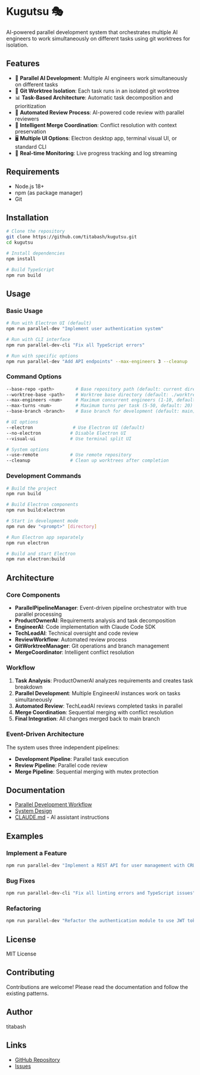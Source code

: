 # Kugutsu 🎭

AI-powered parallel development system that orchestrates multiple AI engineers to work simultaneously on different tasks using git worktrees for isolation.

## Features

- 🤖 **Parallel AI Development**: Multiple AI engineers work simultaneously on different tasks
- 🌳 **Git Worktree Isolation**: Each task runs in an isolated git worktree
- 📊 **Task-Based Architecture**: Automatic task decomposition and prioritization
- 🔄 **Automated Review Process**: AI-powered code review with parallel reviewers
- 🔧 **Intelligent Merge Coordination**: Conflict resolution with context preservation
- 🖥️ **Multiple UI Options**: Electron desktop app, terminal visual UI, or standard CLI
- 📡 **Real-time Monitoring**: Live progress tracking and log streaming

## Requirements

- Node.js 18+ 
- npm (as package manager)
- Git

## Installation

```bash
# Clone the repository
git clone https://github.com/titabash/kugutsu.git
cd kugutsu

# Install dependencies
npm install

# Build TypeScript
npm run build
```

## Usage

### Basic Usage

```bash
# Run with Electron UI (default)
npm run parallel-dev "Implement user authentication system"

# Run with CLI interface
npm run parallel-dev-cli "Fix all TypeScript errors"

# Run with specific options
npm run parallel-dev "Add API endpoints" --max-engineers 3 --cleanup
```

### Command Options

```bash
--base-repo <path>        # Base repository path (default: current directory)
--worktree-base <path>    # Worktree base directory (default: ./worktrees)
--max-engineers <num>     # Maximum concurrent engineers (1-10, default: 3)
--max-turns <num>         # Maximum turns per task (5-50, default: 20)
--base-branch <branch>    # Base branch for development (default: main)

# UI options
--electron               # Use Electron UI (default)
--no-electron           # Disable Electron UI
--visual-ui             # Use terminal split UI

# System options
--use-remote            # Use remote repository
--cleanup               # Clean up worktrees after completion
```

### Development Commands

```bash
# Build the project
npm run build

# Build Electron components
npm run build:electron

# Start in development mode
npm run dev "<prompt>" [directory]

# Run Electron app separately
npm run electron

# Build and start Electron
npm run electron:build
```

## Architecture

### Core Components

- **ParallelPipelineManager**: Event-driven pipeline orchestrator with true parallel processing
- **ProductOwnerAI**: Requirements analysis and task decomposition
- **EngineerAI**: Code implementation with Claude Code SDK
- **TechLeadAI**: Technical oversight and code review
- **ReviewWorkflow**: Automated review process
- **GitWorktreeManager**: Git operations and branch management
- **MergeCoordinator**: Intelligent conflict resolution

### Workflow

1. **Task Analysis**: ProductOwnerAI analyzes requirements and creates task breakdown
2. **Parallel Development**: Multiple EngineerAI instances work on tasks simultaneously
3. **Automated Review**: TechLeadAI reviews completed tasks in parallel
4. **Merge Coordination**: Sequential merging with conflict resolution
5. **Final Integration**: All changes merged back to main branch

### Event-Driven Architecture

The system uses three independent pipelines:
- **Development Pipeline**: Parallel task execution
- **Review Pipeline**: Parallel code review
- **Merge Pipeline**: Sequential merging with mutex protection

## Documentation

- [Parallel Development Workflow](docs/parallel-development-workflow.md)
- [System Design](docs/AI_PARALLEL_DEVELOPMENT_DESIGN.md)
- [CLAUDE.md](CLAUDE.md) - AI assistant instructions

## Examples

### Implement a Feature
```bash
npm run parallel-dev "Implement a REST API for user management with CRUD operations"
```

### Bug Fixes
```bash
npm run parallel-dev-cli "Fix all linting errors and TypeScript issues" --max-engineers 2
```

### Refactoring
```bash
npm run parallel-dev "Refactor the authentication module to use JWT tokens" --cleanup
```

## License

MIT License

## Contributing

Contributions are welcome! Please read the documentation and follow the existing patterns.

## Author

titabash

## Links

- [GitHub Repository](https://github.com/titabash/kugutsu)
- [Issues](https://github.com/titabash/kugutsu/issues)